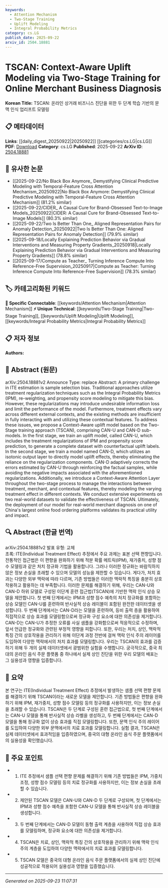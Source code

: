 ```yaml
---
keywords:
  - Attention Mechanism
  - Two-Stage Training
  - Uplift Modeling
  - Integral Probability Metrics
category: cs.LG
publish_date: 2025-09-22
arxiv_id: 2504.18881
---
```


<!-- KEYWORD_LINKING_METADATA:
{
  "processed_timestamp": "2025-09-23T11:07:31.482886",
  "vocabulary_version": "1.0",
  "selected_keywords": [
    "Attention Mechanism",
    "Two-Stage Training",
    "Uplift Modeling",
    "Integral Probability Metrics"
  ],
  "rejected_keywords": [],
  "similarity_scores": {
    "Attention Mechanism": 0.85,
    "Two-Stage Training": 0.72,
    "Uplift Modeling": 0.78,
    "Integral Probability Metrics": 0.74
  },
  "extraction_method": "AI_prompt_based",
  "budget_applied": true,
  "candidates_json": {
    "candidates": [
      {
        "surface": "Context-Aware Attention Layer",
        "canonical": "Attention Mechanism",
        "aliases": [
          "Contextual Attention"
        ],
        "category": "specific_connectable",
        "rationale": "The Context-Aware Attention Layer is a specialized form of attention mechanism, which is a key concept in linking various models and techniques.",
        "novelty_score": 0.55,
        "connectivity_score": 0.88,
        "specificity_score": 0.72,
        "link_intent_score": 0.85
      },
      {
        "surface": "Two-Stage Training",
        "canonical": "Two-Stage Training",
        "aliases": [
          "Two-Phase Training"
        ],
        "category": "unique_technical",
        "rationale": "This approach is central to the paper's methodology and offers a unique perspective on training models, enhancing its novelty.",
        "novelty_score": 0.65,
        "connectivity_score": 0.67,
        "specificity_score": 0.78,
        "link_intent_score": 0.72
      },
      {
        "surface": "Uplift Modeling",
        "canonical": "Uplift Modeling",
        "aliases": [
          "Uplift Model"
        ],
        "category": "unique_technical",
        "rationale": "Uplift modeling is a specialized technique in causal inference, important for linking to related studies in treatment effect estimation.",
        "novelty_score": 0.61,
        "connectivity_score": 0.75,
        "specificity_score": 0.8,
        "link_intent_score": 0.78
      },
      {
        "surface": "Integral Probability Metrics",
        "canonical": "Integral Probability Metrics",
        "aliases": [
          "IPM"
        ],
        "category": "unique_technical",
        "rationale": "IPM is a critical component in the paper's methodology for addressing sample selection bias, making it a unique technical concept.",
        "novelty_score": 0.68,
        "connectivity_score": 0.7,
        "specificity_score": 0.82,
        "link_intent_score": 0.74
      }
    ],
    "ban_list_suggestions": [
      "treatment regularization",
      "propensity score modeling"
    ]
  },
  "decisions": [
    {
      "candidate_surface": "Context-Aware Attention Layer",
      "resolved_canonical": "Attention Mechanism",
      "decision": "linked",
      "scores": {
        "novelty": 0.55,
        "connectivity": 0.88,
        "specificity": 0.72,
        "link_intent": 0.85
      }
    },
    {
      "candidate_surface": "Two-Stage Training",
      "resolved_canonical": "Two-Stage Training",
      "decision": "linked",
      "scores": {
        "novelty": 0.65,
        "connectivity": 0.67,
        "specificity": 0.78,
        "link_intent": 0.72
      }
    },
    {
      "candidate_surface": "Uplift Modeling",
      "resolved_canonical": "Uplift Modeling",
      "decision": "linked",
      "scores": {
        "novelty": 0.61,
        "connectivity": 0.75,
        "specificity": 0.8,
        "link_intent": 0.78
      }
    },
    {
      "candidate_surface": "Integral Probability Metrics",
      "resolved_canonical": "Integral Probability Metrics",
      "decision": "linked",
      "scores": {
        "novelty": 0.68,
        "connectivity": 0.7,
        "specificity": 0.82,
        "link_intent": 0.74
      }
    }
  ]
}
-->

# TSCAN: Context-Aware Uplift Modeling via Two-Stage Training for Online Merchant Business Diagnosis

**Korean Title:** TSCAN: 온라인 상거래 비즈니스 진단을 위한 두 단계 학습 기반의 문맥 인식 업리프트 모델링

## 📋 메타데이터

**Links**: [[daily_digest_20250922|20250922]] [[categories/cs.LG|cs.LG]]
**PDF**: [Download](https://arxiv.org/pdf/2504.18881.pdf)
**Category**: cs.LG
**Published**: 2025-09-22
**ArXiv ID**: [2504.18881](https://arxiv.org/abs/2504.18881)

## 🔗 유사한 논문
- [[2025-09-22/No Black Box Anymore_ Demystifying Clinical Predictive Modeling with Temporal-Feature Cross Attention Mechanism_20250922|No Black Box Anymore: Demystifying Clinical Predictive Modeling with Temporal-Feature Cross Attention Mechanism]] (81.2% similar)
- [[2025-09-22/CIDER_ A Causal Cure for Brand-Obsessed Text-to-Image Models_20250922|CIDER: A Causal Cure for Brand-Obsessed Text-to-Image Models]] (80.3% similar)
- [[2025-09-22/Two Is Better Than One_ Aligned Representation Pairs for Anomaly Detection_20250922|Two Is Better Than One: Aligned Representation Pairs for Anomaly Detection]] (79.9% similar)
- [[2025-09-18/Locally Explaining Prediction Behavior via Gradual Interventions and Measuring Property Gradients_20250918|Locally Explaining Prediction Behavior via Gradual Interventions and Measuring Property Gradients]] (78.8% similar)
- [[2025-09-17/Compute as Teacher_ Turning Inference Compute Into Reference-Free Supervision_20250917|Compute as Teacher: Turning Inference Compute Into Reference-Free Supervision]] (78.3% similar)

## 🏷️ 카테고리화된 키워드
**🔗 Specific Connectable**: [[keywords/Attention Mechanism|Attention Mechanism]]
**⚡ Unique Technical**: [[keywords/Two-Stage Training|Two-Stage Training]], [[keywords/Uplift Modeling|Uplift Modeling]], [[keywords/Integral Probability Metrics|Integral Probability Metrics]]

## 📋 저자 정보

**Authors:** 

## 📄 Abstract (원문)

arXiv:2504.18881v2 Announce Type: replace 
Abstract: A primary challenge in ITE estimation is sample selection bias. Traditional approaches utilize treatment regularization techniques such as the Integral Probability Metrics (IPM), re-weighting, and propensity score modeling to mitigate this bias. However, these regularizations may introduce undesirable information loss and limit the performance of the model. Furthermore, treatment effects vary across different external contexts, and the existing methods are insufficient in fully interacting with and utilizing these contextual features. To address these issues, we propose a Context-Aware uplift model based on the Two-Stage training approach (TSCAN), comprising CAN-U and CAN-D sub-models. In the first stage, we train an uplift model, called CAN-U, which includes the treatment regularizations of IPM and propensity score prediction, to generate a complete dataset with counterfactual uplift labels. In the second stage, we train a model named CAN-D, which utilizes an isotonic output layer to directly model uplift effects, thereby eliminating the reliance on the regularization components. CAN-D adaptively corrects the errors estimated by CAN-U through reinforcing the factual samples, while avoiding the negative impacts associated with the aforementioned regularizations. Additionally, we introduce a Context-Aware Attention Layer throughout the two-stage process to manage the interactions between treatment, merchant, and contextual features, thereby modeling the varying treatment effect in different contexts. We conduct extensive experiments on two real-world datasets to validate the effectiveness of TSCAN. Ultimately, the deployment of our model for real-world merchant diagnosis on one of China's largest online food ordering platforms validates its practical utility and impact.

## 🔍 Abstract (한글 번역)

arXiv:2504.18881v2 발표 유형: 교체  
초록: ITE(Individual Treatment Effect) 추정에서 주요 과제는 표본 선택 편향입니다. 전통적인 접근법은 이 편향을 완화하기 위해 적분 확률 메트릭(IPM), 재가중치, 성향 점수 모델링과 같은 처치 정규화 기법을 활용합니다. 그러나 이러한 정규화는 바람직하지 않은 정보 손실을 초래할 수 있으며 모델의 성능을 제한할 수 있습니다. 게다가, 처치 효과는 다양한 외부 맥락에 따라 다르며, 기존 방법들은 이러한 맥락적 특징을 충분히 상호작용하고 활용하는 데 부족합니다. 이러한 문제를 해결하기 위해, 우리는 CAN-U와 CAN-D 하위 모델로 구성된 이단계 훈련 접근법(TSCAN)에 기반한 맥락 인식 상승 모델을 제안합니다. 첫 번째 단계에서는 IPM과 성향 점수 예측의 처치 정규화를 포함하는 상승 모델인 CAN-U를 훈련하여 반사실적 상승 레이블이 포함된 완전한 데이터셋을 생성합니다. 두 번째 단계에서는 CAN-D라는 모델을 훈련하여, 등비 출력 층을 활용하여 직접적으로 상승 효과를 모델링함으로써 정규화 구성 요소에 대한 의존성을 제거합니다. CAN-D는 CAN-U가 추정한 오류를 사실 샘플을 강화함으로써 적응적으로 수정하며, 앞서 언급한 정규화와 관련된 부정적 영향을 피합니다. 또한, 우리는 처치, 상인, 맥락적 특징 간의 상호작용을 관리하기 위해 이단계 과정 전반에 걸쳐 맥락 인식 주의 레이어를 도입하여 다양한 맥락에서의 처치 효과를 모델링합니다. 우리는 TSCAN의 효과를 검증하기 위해 두 개의 실제 데이터셋에서 광범위한 실험을 수행합니다. 궁극적으로, 중국 최대의 온라인 음식 주문 플랫폼 중 하나에서 실제 상인 진단을 위한 우리 모델의 배포는 그 실용성과 영향을 입증합니다.

## 📝 요약

본 연구는 ITE(Individual Treatment Effect) 추정에서 발생하는 샘플 선택 편향 문제를 해결하기 위해 TSCAN이라는 새로운 모델을 제안합니다. 기존 방법들은 편향을 완화하기 위해 IPM, 재가중치, 성향 점수 모델링 등의 정규화를 사용하지만, 이는 정보 손실을 초래할 수 있습니다. TSCAN은 두 단계로 구성된 훈련 접근법으로, 첫 번째 단계에서는 CAN-U 모델을 통해 반사실적 상승 라벨을 생성하고, 두 번째 단계에서는 CAN-D 모델을 통해 정규화 없이 상승 효과를 직접 모델링합니다. 또한, 문맥 인식 주의 레이어를 도입하여 다양한 외부 문맥에서의 치료 효과를 모델링합니다. 실험 결과, TSCAN은 실제 데이터셋에서 효과적임을 입증하였으며, 중국의 대형 온라인 음식 주문 플랫폼에서의 실용성을 확인했습니다.

## 🎯 주요 포인트

- 1. ITE 추정에서 샘플 선택 편향 문제를 해결하기 위해 기존 방법들은 IPM, 가중치 조정, 성향 점수 모델링 등의 치료 정규화를 사용하지만, 이는 정보 손실을 초래할 수 있습니다.
- 2. 제안된 TSCAN 모델은 CAN-U와 CAN-D 두 단계로 구성되며, 첫 단계에서는 IPM과 성향 점수 예측을 포함한 CAN-U 모델을 통해 반사실적 상승 레이블을 생성합니다.
- 3. 두 번째 단계에서는 CAN-D 모델이 동형 출력 계층을 사용하여 직접 상승 효과를 모델링하며, 정규화 요소에 대한 의존성을 제거합니다.
- 4. TSCAN은 치료, 상인, 맥락적 특징 간의 상호작용을 관리하기 위해 맥락 인식 주의 계층을 도입하여 다양한 맥락에서의 치료 효과를 모델링합니다.
- 5. TSCAN 모델은 중국의 대형 온라인 음식 주문 플랫폼에서의 실제 상인 진단에 성공적으로 적용되어 실용성과 영향을 입증했습니다.


---

*Generated on 2025-09-23 11:07:31*